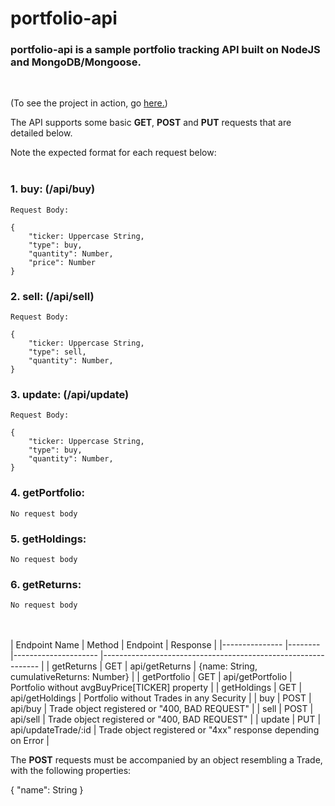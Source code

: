 # portfolio-api

### portfolio-api is a sample portfolio tracking API built on NodeJS and MongoDB/Mongoose.
<br>

(To see the project in action, go [here.](https://portfolio-api-utk.herokuapp.com))

The API supports some basic **GET**, **POST** and **PUT** requests that are detailed below.

Note the expected format for each request below:
<br><br>

### 1.  buy: (/api/buy)

    Request Body:

    {
        "ticker: Uppercase String,
        "type": buy,
        "quantity": Number,
        "price": Number
    }

### 2.  sell: (/api/sell)

    Request Body:

    {
        "ticker: Uppercase String,
        "type": sell,
        "quantity": Number,
    }

### 3.  update: (/api/update)

    Request Body:

    {
        "ticker: Uppercase String,
        "type": buy,
        "quantity": Number,
    }

### 4.  getPortfolio:

    No request body

### 5.  getHoldings:

    No request body

### 6.  getReturns:

    No request body


<br><br>
| Endpoint Name 	| Method 	| Endpoint            	| Response                                                     	|
|---------------	|--------	|---------------------	|--------------------------------------------------------------	|
| getReturns    	| GET    	| api/getReturns      	| {name: String, cumulativeReturns: Number}                    	|
| getPortfolio  	| GET    	| api/getPortfolio    	| Portfolio without avgBuyPrice[TICKER] property               	|
| getHoldings   	| GET    	| api/getHoldings     	| Portfolio without Trades in any Security                     	|
| buy           	| POST   	| api/buy             	| Trade object registered or "400, BAD REQUEST"                	|
| sell          	| POST   	| api/sell            	| Trade object registered or "400, BAD REQUEST"                	|
| update        	| PUT    	| api/updateTrade/:id 	| Trade object registered or "4xx" response depending on Error 	|

The **POST** requests must be accompanied by an object resembling a Trade, with the following properties:

{
    "name": String
}